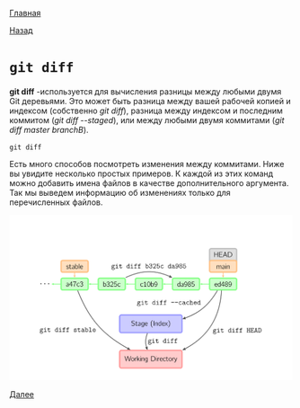 [Главная](/readme.md)

[Назад](/comm/gitconfig.md)

# `git diff`



**git diff** -используется для вычисления разницы между любыми двумя Git деревьями. Это может быть разница между вашей рабочей копией и индексом (собственно *git diff*), разница между индексом и последним коммитом (*git diff --staged*), или между любыми двумя коммитами (*git diff master branchB*).


``````bash=
git diff 
``````

Есть много способов посмотреть изменения между коммитами. Ниже вы увидите несколько простых примеров. К каждой из этих команд можно добавить имена файлов в качестве дополнительного аргумента. Так мы выведем информацию об изменениях только для перечисленных файлов.

![](/assets/diff.svg)

[Далее](/comm/gitreset.md)